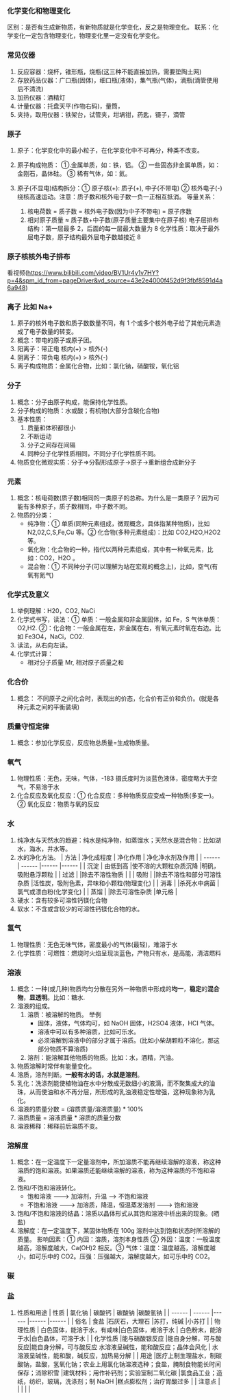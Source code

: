 ### 化学变化和物理变化

区别：是否有生成新物质，有新物质就是化学变化，反之是物理变化。
联系：化学变化一定包含物理变化，物理变化里一定没有化学变化。

### 常见仪器

1. 反应容器：烧杯，锥形瓶，烧瓶(这三种不能直接加热，需要垫陶土网)
2. 存放药品仪器：广口瓶(固体)，细口瓶(液体)，集气瓶(气体)，滴瓶(滴管使用后不清洗)
3. 加热仪器：酒精灯
4. 计量仪器：托盘天平(作物右码)，量筒，
5. 夹持，取用仪器：铁架台，试管夹，坩埚钳，药匙，镊子，滴管

### 原子

1. 原子：化学变化中的最小粒子，在化学变化中不可再分，种类不改变。

2. 原子构成物质：
   ①.金属单质，如：铁，铝。
   ② 一些固态非金属单质，如：金刚石，晶体硅。
   ③ 稀有气体，如：氦。

3. 原子(不显电)结构拆分：① 原子核(+): 质子(+), 中子(不带电) ② 核外电子(-)绕核高速运动。注意：质子数和核外电子数一负一正相互抵消。
   等量关系：
   1. 核电荷数 = 质子数 = 核外电子数(因为中子不带电) = 原子序数
   2. 相对原子质量 ≈ 质子数+中子数(原子质量主要集中在原子核)
      电子层排布结构：第一层最多 2，后面的每一层最大数量为 8
      化学性质：取决于最外层电子数，原子结构最外层电子数越接近 8

### 原子核核外电子排布

看视频(https://www.bilibili.com/video/BV1Ur4y1v7HY?p=4&spm_id_from=pageDriver&vd_source=43e2e4000f452d9f3fbf8591d4a6a948)

### 离子 比如 Na+

1. 原子的核外电子数和质子数数量不同，有 1 个或多个核外电子给了其他元素造成了电子数量的转变。
2. 概念：带电的原子或原子团。
3. 阳离子：带正电 核内(+) > 核外(-)
4. 阴离子：带负电 核内(+) > 核外(-)
5. 离子构成物质：金属化合物，比如：氯化钠，硝酸铵，氧化铝

### 分子

1. 概念：分子由原子构成，能保持化学性质。
2. 分子构成的物质：水或酸；有机物(大部分含碳化合物)
3. 基本性质：
   1. 质量和体积都很小
   2. 不断运动
   3. 分子之间存在间隔
   4. 同种分子化学性质相同，不同分子化学性质不同。
4. 物质变化微观实质：分子=>分裂形成原子->原子->重新组合成新分子

### 元素

1. 概念：核电荷数(质子数)相同的一类原子的总称。为什么是一类原子？因为可能有多种原子，质子数相同，中子数不同。
2. 物质的分类：
   - 纯净物：① 单质(同种元素组成，微观概念，具体指某种物质)，比如 N2,02,C,S,Fe,Cu 等。② 化合物(多种元素组成)：比如 CO2,H2O,H2O2 等。
   - 氧化物：化合物的一种，指代以两种元素组成，其中有一种氧元素，比如：CO2，H2O 。
   - 混合物：① 不同种分子(可以理解为站在宏观的概念上)，比如，空气(有氧有氮气)

### 化学式及意义

1. 举例理解：H20，CO2, NaCi
2. 化学式书写，读法：① 单质：一般金属和非金属固体，如 Fe，S 气体单质：O2,H2. ②：化合物：一般金属在左，非金属在右，有氧元素时氧在右边。比如 Fe3O4，NaCi，CO2.
3. 读法，从右向左读。
4. 化学式计算：
   - 相对分子质量 Mr, 相对原子质量之和

### 化合价

1. 概念： 不同原子之间化合时，表现出的价态，化合价有正价和负价。(就是各种元素之间的平衡装填)

### 质量守恒定律

1. 概念：参加化学反应，反应物总质量=生成物质量。

### 氧气

1. 物理性质：无色，无味，气体，-183 摄氏度时为淡蓝色液体，密度略大于空气，不易溶于水
2. 化合反应及氧化反应：① 化合反应：多种物质反应变成一种物质(多变一)。② 氧化反应：物质与氧的反应

### 水

1. 纯净水与天然水的趋避：纯水是纯净物，如蒸馏水；天然水是混合物：比如湖水，海水，井水等。
2. 水的净化方法。
   | 方法 | 净化成程度 | 净化作用 | 净化净水剂及作用 |
   | ------ | ------ |------ |------ |
   | 沉淀 | 由低到高 |使不溶的大颗粒杂质沉降 |明矾，吸附悬浮颗粒 |
   | 过滤 | |除去不溶性物质 | |
   | 吸附 | |除去不溶性和部分可溶性杂质 |活性炭，吸附色素，异味和小颗粒(物理变化) |
   | 消毒 | |杀死水中病菌 |氯气或漂白粉(化学变化) |
   | 蒸馏 | |除去可溶性杂质 |单元格 |
3. 硬水：含有较多可溶性钙镁化合物
4. 软水：不含或含较少的可溶性钙镁化合物的水。

### 氢气

1. 物理性质：无色无味气体，密度最小的气体(最轻)，难溶于水
2. 化学性质：可燃性：燃烧时火焰呈现淡蓝色，产物只有水，是高能，清洁燃料

### 溶液

1. 概念：一种(或几种)物质均匀分散在另外一种物质中形成的**均一**，**稳定**的**混合物**，**显透明**。比如：糖水.
2. 溶液的组成。
   1. 溶质：被溶解的物质。
      举例
      - 固体，液体，气体均可，如 NaOH 固体，H2SO4 液体，HCI 气体。
      - 溶液中可以有多种溶质，比如可乐水。
      - 必须溶解到溶液中的部分才属于溶质。(比如小柴胡颗粒不溶化，那这部分物质不算溶质)
   2. 溶剂：能溶解其他物质的物质。比如：水，酒精，汽油。
3. 物质溶解时常伴有能量变化。
4. 溶质，溶剂判断。**一般有水的话，水就是溶剂**。
5. 乳化：洗涤剂能使植物油在水中分散成无数细小的液滴，而不聚集成大的油珠，从而使油和水不再分层，所形成的乳浊液稳定性增强，这种现象称为乳化。
6. 溶液的质量分数 = (溶质质量/溶液质量) \* 100%
7. 溶质质量 = 溶液质量 \* 溶质的质量分数
8. 溶液稀释：稀释前后溶质不变。

### 溶解度

1. 概念：在一定温度下一定量溶剂中，所加溶质不能再继续溶解的溶液，称这种溶质的饱和溶液。如果溶质还能继续溶解的溶液，称为这种溶质的不饱和溶液。
2. 饱和/不饱和溶液转化。
   - 饱和溶液 ---> 加溶剂，升温 --> 不饱和溶液
   - 不饱和溶液 ---> 加溶质，降温，恒温蒸发溶剂 ---> 饱和溶液
3. 饱和/不饱和溶液的结晶：溶质以晶体形式从其饱和溶液中析出来的现象。(晒盐)
4. 溶解度：在一定温度下，某固体物质在 100g 溶剂中达到饱和状态时所溶解的质量。
   影响因素：① 内因：溶质，溶剂本身性质 ② 外因：温度：一般温度越高，溶解度越大，Ca(OH)2 相反。③ 气体：温度：温度越高，溶解度越小，如可乐中的 CO2。压强：压强越大，溶解度越大，如可乐中的 CO2。

### 碳

### 盐

1. 性质和用途
   | 性质 | 氯化钠 | 碳酸钙 | 碳酸钠 |碳酸氢钠 |
   | ------ | ------ |------ |------ |------ |
   | 俗名 | 食盐 |石灰石，大理石 |苏打，纯碱 |小苏打 |
   | 物理性质 | 白色固体，能溶于水，有咸味|白色固体，难溶于水 | 白色粉末，能溶于水|白色晶体，可溶于水 |
   | 化学性质 |能与硝酸银反应 |能自身分解，可与酸反应|能自身分解，可与酸反应 水溶液呈碱性，能和酸反应；晶体会风化 | 水溶液呈碱性，能和酸，碱反应，加热易分解 |
   | 用途 |医疗上制生理盐水，制碳酸钠，盐酸，氢氧化钠；农业上用氯化钠溶液选种；食盐，腌制食物能长时间保存；消除积雪 |建筑材料；用作补钙剂；实验室制二氧化碳 |氯食品工业；造纸，纺织，玻璃，洗涤剂；制 NaOH |糕点膨松剂；治疗胃酸过多 |
   | 注意点 | | | | |
